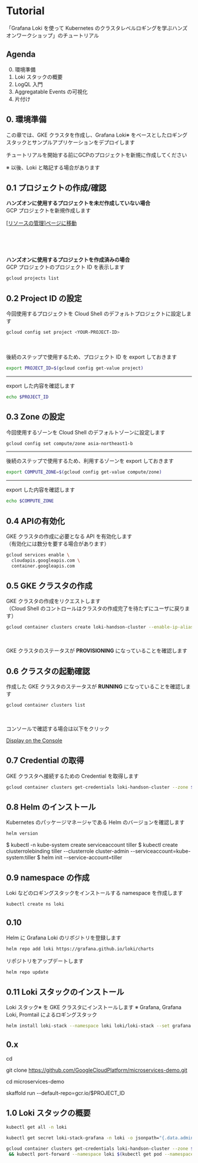 # Tutorial

「Grafana Loki を使って Kubernetes のクラスタレベルロギングを学ぶハンズオンワークショップ」のチュートリアル

## Agenda

0. 環境準備
1. Loki スタックの概要
2. LogQL 入門
3. Aggregatable Events の可視化
4. 片付け 

## 0. 環境準備

この章では、GKE クラスタを作成し、Grafana Loki※ をベースとしたロギングスタックとサンプルアプリケーションをデプロイします

チュートリアルを開始する前にGCPのプロジェクトを新規に作成してください

※ 以後、Loki と略記する場合があります

## 0.1 プロジェクトの作成/確認

**ハンズオンに使用するプロジェクトを未だ作成していない場合**  
GCP プロジェクトを新規作成します

[\[リソースの管理\]ページに移動](https://console.cloud.google.com/cloud-resource-manager?hl=ja)

<br />
<br />
<br />

**ハンズオンに使用するプロジェクトを作成済みの場合**  
GCP プロジェクトのプロジェクト ID を表示します

```bash
gcloud projects list
```

## 0.2 Project ID の設定

今回使用するプロジェクトを Cloud Shell のデフォルトプロジェクトに設定します

```bash
gcloud config set project <YOUR-PROJECT-ID>
```

　  


後続のステップで使用するため、プロジェクト ID を export しておきます

```bash
export PROJECT_ID=$(gcloud config get-value project)
```

---

export した内容を確認します

```bash
echo $PROJECT_ID
```

## 0.3 Zone の設定

今回使用するゾーンを Cloud Shell のデフォルトゾーンに設定します

```bash
gcloud config set compute/zone asia-northeast1-b
```

***

後続のステップで使用するため、利用するゾーンを export しておきます

```bash
export COMPUTE_ZONE=$(gcloud config get-value compute/zone)
```

___  

export した内容を確認します

```bash
echo $COMPUTE_ZONE
```

## 0.4 APIの有効化

GKE クラスタの作成に必要となる API を有効化します  
（有効化には数分を要する場合があります）

```bash
gcloud services enable \
  cloudapis.googleapis.com \
  container.googleapis.com
```

## 0.5 GKE クラスタの作成

GKE クラスタの作成をリクエストします  
（Cloud Shell のコントロールはクラスタの作成完了を待たずにユーザに戻ります）

```bash
gcloud container clusters create loki-handson-cluster --enable-ip-alias --num-nodes 3 --zone $COMPUTE_ZONE --async
```

<br />  

GKE クラスタのステータスが **PROVISIONING** になっていることを確認します

## 0.6 クラスタの起動確認

作成した GKE クラスタのステータスが **RUNNING** になっていることを確認します

```bash
gcloud container clusters list
```

<br />
  
コンソールで確認する場合は以下をクリック

[Display on the Console](https://console.cloud.google.com/kubernetes/list)

## 0.7 Credential の取得

GKE クラスタへ接続するための Credential を取得します

```bash
gcloud container clusters get-credentials loki-handson-cluster --zone $COMPUTE_ZONE --project $PROJECT_ID
```

## 0.8 Helm のインストール

Kubernetes のパッケージマネージャである Helm のバージョンを確認します

```bash
helm version
```

  
$ kubectl -n kube-system create serviceaccount tiller
$ kubectl create clusterrolebinding tiller --clusterrole cluster-admin --serviceaccount=kube-system:tiller
$ helm init --service-account=tiller



## 0.9 namespace の作成

Loki などのロギングスタックをインストールする namespace を作成します

```bash
kubectl create ns loki
```

## 0.10

Helm に Grafana Loki のリポジトリを登録します

```bash
helm repo add loki https://grafana.github.io/loki/charts
```

  
リポジトリをアップデートします

```bash
helm repo update
```

## 0.11 Loki スタックのインストール

Loki スタック※ を GKE クラスタにインストールします
※ Grafana, Grafana Loki, Promtail によるロギングスタック

```bash
helm install loki-stack --namespace loki loki/loki-stack --set grafana.enabled=true --set grafana.image.tag=master --set prometheus.enabled=true
```


## 0.x

cd

git clone https://github.com/GoogleCloudPlatform/microservices-demo.git

cd microservices-demo

skaffold run --default-repo=gcr.io/$PROJECT_ID

## 1.0 Loki スタックの概要

```bash
kubectl get all -n loki
```


```bash
kubectl get secret loki-stack-grafana -n loki -o jsonpath="{.data.admin-password}" | base64 -d
```


```bash
gcloud container clusters get-credentials loki-handson-cluster --zone $COMPUTE_ZONE --project $PROJECT_ID \
 && kubectl port-forward --namespace loki $(kubectl get pod --namespace loki --selector="app=grafana,release=loki-stack" --output jsonpath='{.items[0].metadata.name}') 8080:3000
```
